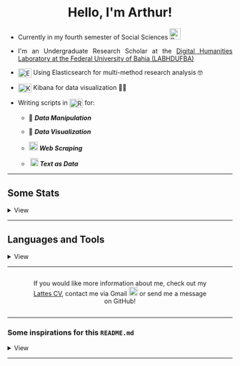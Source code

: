 <h1 style="text-align: center;">Hello, I'm Arthur!</h1>

<div style="text-align: justify;">
  
- Currently in my fourth semester of Social Sciences <a href="https://openclipart.org/image/800px/290782"><img src="https://openclipart.org/image/800px/290782" alt="By worker" style="width: 25px;"></a>
  
- I'm an Undergraduate Research Scholar at the [Digital Humanities Laboratory at the Federal University of Bahia (LABHDUFBA)](https://labhdufba.github.io/)
  
- <a href="https://cdn.jsdelivr.net/gh/devicons/devicon/icons/elasticsearch/elasticsearch-original.svg"><img src="https://cdn.jsdelivr.net/gh/devicons/devicon/icons/elasticsearch/elasticsearch-original.svg" alt="Elasticsearch Logo" style="vertical-align: middle; height: 20px; width: 30px;"></a> Using Elasticsearch for multi-method research analysis 🤓
  
- <a href="https://cdn.jsdelivr.net/gh/devicons/devicon@latest/icons/kibana/kibana-original.svg"><img src="https://cdn.jsdelivr.net/gh/devicons/devicon@latest/icons/kibana/kibana-original.svg" alt="Kibana Logo" style="vertical-align: middle; height: 20px; width: 30px;"></a> Kibana for data visualization 🐱‍👤
  
- Writing scripts in <a href="https://cdn.jsdelivr.net/gh/devicons/devicon@latest/icons/r/r-original.svg"><img src="https://cdn.jsdelivr.net/gh/devicons/devicon@latest/icons/r/r-original.svg" alt="R Logo" style="vertical-align: middle; height: 20px; width: 30px;"></a> for:
  
  - 🎲 **_<abbr title="dplyr, tidyr, stringr, purrr... A tidyverse lover!" style="text-decoration: none;">Data Manipulation</abbr>_**
  
  - 🎲 **_<abbr title="ggplot2, gridExtra and geobr" style="text-decoration: none;">Data Visualization</abbr>_**
  
  - <a href="https://www.flaticon.com/free-icon/web-crawler_11892629" alt="By Hopstarter"><img src="https://cdn-icons-png.flaticon.com/512/11892/11892629.png" style="width: 20px"/></a> **_<abbr title="RSelenium and rvest" style="text-decoration: none;">Web Scraping</abbr>_**
  
  - <a href="https://www.flaticon.com/free-icon/text-mining_9422790" alt="By Freepik"><img src="https://cdn-icons-png.flaticon.com/512/9422/9422790.png" style="width: 18px; margin-left: 3px;"/></a> **_<abbr title="tm and tidytext, a beginner in text analysis" style="text-decoration: none;">Text as Data</abbr>_**
  
</div>
  
---
  
<h2 style="border-bottom: none;">Some Stats</h2>
  
<details>
  
<summary>View</summary><br>
  
<p><img src="https://komarev.com/ghpvc/?username=tutzlima&color=blueviolet" alt="tutzlima" style="padding: 4px; margin: 0px;"/>
  <span style="position: relative; top: -6px;">😭</span>
  
</p>
  
<p style="font-size: 12px; padding-bottom: 0px;"><em>Don't believe it...</em></p>
  
<img height="200em" width="390em" src="https://github-readme-stats.vercel.app/api/top-langs/?username=tutzlima&theme=github_dark&show_icons=true" style="padding: 0px 0px 4px 0px; margin: 0px;"/>
  
<p style="font-size: 12px; padding-bottom: 0px;"><em>Neither this...</em></p>

<!-- Não parece que as "bordas" estão alinhadas, por isso da div -->
  
<img height="200em" src="https://github-readme-stats.vercel.app/api?username=tutzlima&theme=github_dark&show_icons=true" style="padding: 4px 0px; margin: 0px;"/>
  
</details>
  
---
  
<h2 style="border-bottom: none;">Languages and Tools</h2>
  
<details>
  
<summary>View</summary><br>
  
<!-- Linguagens -->
  
- *Languages I use the most and am learning*
  
>[![My Skills](https://skillicons.dev/icons?i=r,cpp,py,html,css,bash,git,github,md,vim&perline=5)](https://skillicons.dev)
  
<p style="font-size: 12px"><em>Markdown, HTML, CSS, Git, and GitHub are not programming languages</em> 😡<span style="font-size: 10px; position: relative; top: -5px;">💢</span><br>Yeah, I know, you know, everybody knows.<br>Calm down, Mr. Robot 🤓☝, I'll keep them here💞</p>

<!-- Plataformas/IDE's -->

- *Platforms/IDEs I use the most and am learning*
  
>[![ides-1](https://skillicons.dev/icons?i=windows,ubuntu)](https://skillicons.dev)
  
>[![ides-1](https://skillicons.dev/icons?i=docker,vscode)](https://skillicons.dev)<br><a href="https://cdn.jsdelivr.net/gh/devicons/devicon@latest/icons/rstudio/rstudio-original.svg"><img src="https://cdn.jsdelivr.net/gh/devicons/devicon@latest/icons/rstudio/rstudio-original.svg" style="width: 3em; margin-right: 6.5px; padding: 0px;"/></a>&nbsp;[![ides-1](https://skillicons.dev/icons?i=qt)](https://skillicons.dev) <img src="https://cdn.jsdelivr.net/gh/devicons/devicon@latest/icons/elasticsearch/elasticsearch-original.svg" style="width: 3em; margin-left: 2.5px; padding: 0px;"/>

<!-- Outros programas -->

- *Other programs I dabble in*
  
><a href="https://cdn.jsdelivr.net/gh/devicons/devicon@latest/icons/gimp/gimp-original.svg"><img src="https://cdn.jsdelivr.net/gh/devicons/devicon@latest/icons/gimp/gimp-original.svg" style="width: 45px; margin-left: 6.5px; padding: 0px;"/></a>&nbsp;&nbsp;&nbsp;<a href="https://www.shotcut.org/assets/img/media/shotcut-logo-512x512.png"><img src="https://www.shotcut.org/assets/img/media/shotcut-logo-512x512.png" style="width: 40px; margin-left: 6.5px; padding: 0px;"/></a><br>[![My Skills](https://skillicons.dev/icons?i=ps,pr,ae)](https://skillicons.dev)
  
</details>
  
---
  
<div style="display: flex; text-align: center; margin: 0px 50px">
  
<p style="text-align: justify">
  
If you would like more information about me, check out my <a href="https://lattes.cnpq.br/2709096118053654" target="_blank">Lattes CV</a>, contact me via Gmail
<a href="mailto:arthurlimareserva@gmail.com">
<img src="https://skillicons.dev/icons?i=gmail" alt="Gmail" style="width: 20px;"/></a> or send me a message on GitHub!

</p>
  
</div>

---

  
### Some inspirations for this `README.md`

<details>
  
<summary>View</summary>

- [ericbrasiln](https://github.com/ericbrasiln)

- [leofn](https://github.com/leofn)

- [beatrizmilz](https://github.com/beatrizmilz)

- [BaruqueRodrigues](https://github.com/BaruqueRodrigues)

</details>

---